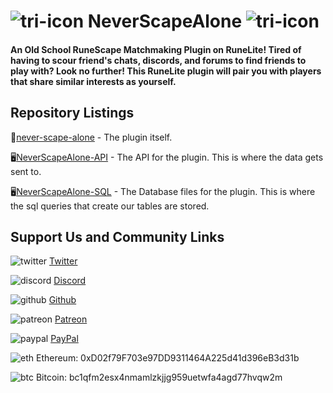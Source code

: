 # ![tri-icon](https://user-images.githubusercontent.com/5789682/173276602-8cbfd0e4-4509-4335-a6c6-49a133fd0c9f.png) NeverScapeAlone ![tri-icon](https://user-images.githubusercontent.com/5789682/173276602-8cbfd0e4-4509-4335-a6c6-49a133fd0c9f.png)

#### An Old School RuneScape Matchmaking Plugin on RuneLite! Tired of having to scour friend's chats, discords, and forums to find friends to play with? Look no further! This RuneLite plugin will pair you with players that share similar interests as yourself.

## Repository Listings
🔌[never-scape-alone](https://github.com/NeverScapeAlone/never-scape-alone) - The plugin itself.

🖥[NeverScapeAlone-API](https://github.com/NeverScapeAlone/NeverScapeAlone-API) - The API for the plugin. This is where the data gets sent to.

🖥[NeverScapeAlone-SQL](https://github.com/NeverScapeAlone/NeverScapeAlone-SQL) - The Database files for the plugin. This is where the sql queries that create our tables are stored.

## Support Us and Community Links
![twitter](https://user-images.githubusercontent.com/5789682/173276125-347af1a5-e866-4770-97b2-7ebd3ab1aaa6.png)
[Twitter](https://www.twitter.com/NeverScapeAlone)

![discord](https://user-images.githubusercontent.com/5789682/173276137-8ea82e88-4ec1-444f-baf0-4b0dc171901f.png)
[Discord](https://discord.gg/rs2AH3vnmf)

![github](https://user-images.githubusercontent.com/5789682/173276200-a073b459-e9b6-45da-82b7-c1d88e1dd268.png)
[Github](https://github.com/NeverScapeAlone)

![patreon](https://user-images.githubusercontent.com/5789682/173276176-22dd9dcc-40c8-472b-9da2-455eebec296a.png)
[Patreon](https://www.patreon.com/bot_detector)

![paypal](https://user-images.githubusercontent.com/5789682/173276162-04095593-1887-42bc-b15d-718b2479425c.png)
[PayPal](www.paypal.me/osrsbotdetector)

![eth](https://user-images.githubusercontent.com/5789682/173276023-fceaa48e-41ee-4968-a78a-66503eb8abdc.png)
Ethereum: 0xD02f79F703e97DD9311464A225d41d396eB3d31b

![btc](https://user-images.githubusercontent.com/5789682/173276016-702a3031-94c1-4b75-b951-738d5b500a47.png)
Bitcoin: bc1qfm2esx4nmamlzkjjg959uetwfa4agd77hvqw2m
